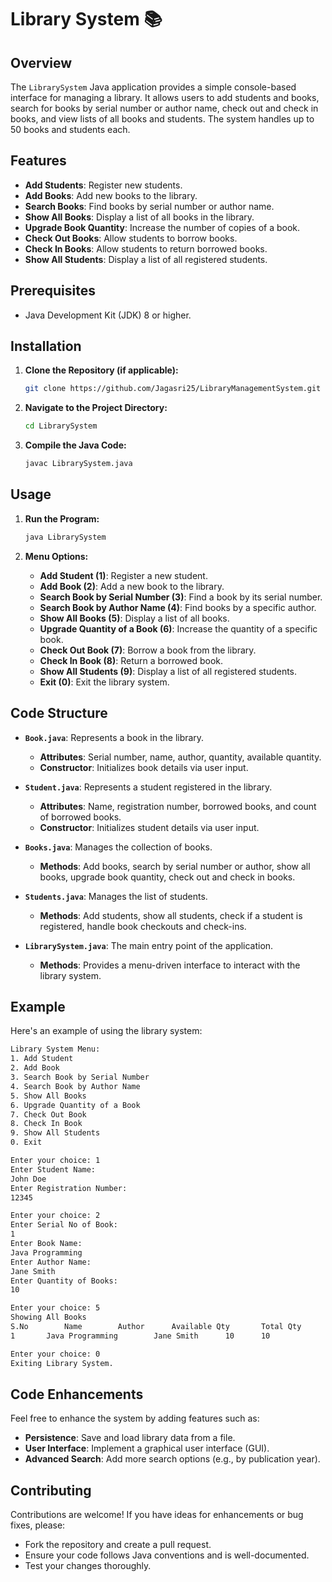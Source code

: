 # Library System 📚

## Overview

The `LibrarySystem` Java application provides a simple console-based interface for managing a library. It allows users to add students and books, search for books by serial number or author name, check out and check in books, and view lists of all books and students. The system handles up to 50 books and students each.

## Features

- **Add Students**: Register new students.
- **Add Books**: Add new books to the library.
- **Search Books**: Find books by serial number or author name.
- **Show All Books**: Display a list of all books in the library.
- **Upgrade Book Quantity**: Increase the number of copies of a book.
- **Check Out Books**: Allow students to borrow books.
- **Check In Books**: Allow students to return borrowed books.
- **Show All Students**: Display a list of all registered students.

## Prerequisites

- Java Development Kit (JDK) 8 or higher.

## Installation

1. **Clone the Repository (if applicable):**
   ```bash
   git clone https://github.com/Jagasri25/LibraryManagementSystem.git
   ```

2. **Navigate to the Project Directory:**
   ```bash
   cd LibrarySystem
   ```

3. **Compile the Java Code:**
   ```bash
   javac LibrarySystem.java
   ```

## Usage

1. **Run the Program:**
   ```bash
   java LibrarySystem
   ```

2. **Menu Options:**
   - **Add Student (1)**: Register a new student.
   - **Add Book (2)**: Add a new book to the library.
   - **Search Book by Serial Number (3)**: Find a book by its serial number.
   - **Search Book by Author Name (4)**: Find books by a specific author.
   - **Show All Books (5)**: Display a list of all books.
   - **Upgrade Quantity of a Book (6)**: Increase the quantity of a specific book.
   - **Check Out Book (7)**: Borrow a book from the library.
   - **Check In Book (8)**: Return a borrowed book.
   - **Show All Students (9)**: Display a list of all registered students.
   - **Exit (0)**: Exit the library system.

## Code Structure

- **`Book.java`**: Represents a book in the library.
  - **Attributes**: Serial number, name, author, quantity, available quantity.
  - **Constructor**: Initializes book details via user input.

- **`Student.java`**: Represents a student registered in the library.
  - **Attributes**: Name, registration number, borrowed books, and count of borrowed books.
  - **Constructor**: Initializes student details via user input.

- **`Books.java`**: Manages the collection of books.
  - **Methods**: Add books, search by serial number or author, show all books, upgrade book quantity, check out and check in books.

- **`Students.java`**: Manages the list of students.
  - **Methods**: Add students, show all students, check if a student is registered, handle book checkouts and check-ins.

- **`LibrarySystem.java`**: The main entry point of the application.
  - **Methods**: Provides a menu-driven interface to interact with the library system.

## Example

Here's an example of using the library system:

```bash
Library System Menu:
1. Add Student
2. Add Book
3. Search Book by Serial Number
4. Search Book by Author Name
5. Show All Books
6. Upgrade Quantity of a Book
7. Check Out Book
8. Check In Book
9. Show All Students
0. Exit

Enter your choice: 1
Enter Student Name:
John Doe
Enter Registration Number:
12345

Enter your choice: 2
Enter Serial No of Book:
1
Enter Book Name:
Java Programming
Enter Author Name:
Jane Smith
Enter Quantity of Books:
10

Enter your choice: 5
Showing All Books
S.No		Name		Author		Available Qty		Total Qty
1		Java Programming		Jane Smith		10		10

Enter your choice: 0
Exiting Library System.
```

## Code Enhancements

Feel free to enhance the system by adding features such as:
- **Persistence**: Save and load library data from a file.
- **User Interface**: Implement a graphical user interface (GUI).
- **Advanced Search**: Add more search options (e.g., by publication year).

## Contributing

Contributions are welcome! If you have ideas for enhancements or bug fixes, please:
- Fork the repository and create a pull request.
- Ensure your code follows Java conventions and is well-documented.
- Test your changes thoroughly.
